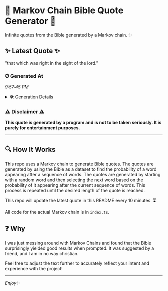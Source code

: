 # 📖 Markov Chain Bible Quote Generator 📖

Infinite quotes from the Bible generated by a Markov chain. ✨

## ✨ Latest Quote ✨
"that which was right in the sight of the lord."

### ⏰ Generated At
*9:57:45 PM*

<details>
    <summary>🛠️ Generation Details</summary>
    <p>
        <strong>🌱 Seed:</strong> that<br>
        <strong>🔄 Iterations:</strong> 9<br>
        <strong>📜 Context History:</strong><br>[ that ]: which<br>[ that, which ]: was<br>[ that, which, was ]: right<br>[ that, which, was, right ]: in<br>[ that, which, was, right, in ]: the<br>[ that, which, was, right, in, the ]: sight<br>[ which, was, right, in, the, sight ]: of<br>[ was, right, in, the, sight, of ]: the<br>[ right, in, the, sight, of, the ]: lord.<br>
    </p>
</details>

### ⚠️ Disclaimer ⚠️
**This quote is generated by a program and is not to be taken seriously. It is purely for entertainment purposes.**

---

## 🔍 How It Works

This repo uses a Markov chain to generate Bible quotes. The quotes are generated by using the Bible as a dataset to find the probability of a word appearing after a sequence of words. The quotes are generated by starting with a random word and then selecting the next word based on the probability of it appearing after the current sequence of words. This process is repeated until the desired length of the quote is reached.

This repo will update the latest quote in this README every 10 minutes. ⏳

All code for the actual Markov chain is in `index.ts`.

## ❓ Why

I was just messing around with Markov Chains and found that the Bible surprisingly yielded good results when prompted. 
It was suggested by a friend, and I am in no way christian.

Feel free to adjust the text further to accurately reflect your intent and experience with the project!

---

*Enjoy*✨
